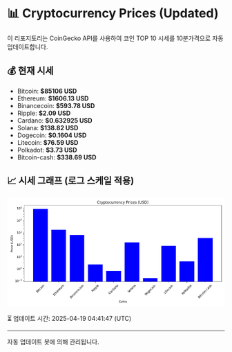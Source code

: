 
# 📊 Cryptocurrency Prices (Updated)

이 리포지토리는 CoinGecko API를 사용하여 코인 TOP 10 시세를 10분가격으로 자동 업데이트합니다.

## 💰 현재 시세
- Bitcoin: **$85106 USD**
- Ethereum: **$1606.13 USD**
- Binancecoin: **$593.78 USD**
- Ripple: **$2.09 USD**
- Cardano: **$0.632925 USD**
- Solana: **$138.82 USD**
- Dogecoin: **$0.1604 USD**
- Litecoin: **$76.59 USD**
- Polkadot: **$3.73 USD**
- Bitcoin-cash: **$338.69 USD**

## 📈 시세 그래프 (로그 스케일 적용)
![Crypto Prices](crypto_prices.png)

⏳ 업데이트 시간: 2025-04-19 04:41:47 (UTC)

---
자동 업데이트 봇에 의해 관리됩니다.
